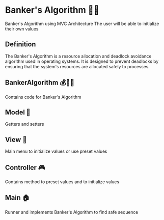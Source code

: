 # Banker's Algorithm 👩‍💻
Banker's Algorithm using MVC Architecture
The user will be able to initialize their own values

## Definition
The Banker's Algorithm is a resource allocation and deadlock avoidance algorithm used in operating systems. It is designed to prevent deadlocks by ensuring that the system's resources are allocated safely to processes.

## BankerAlgorithm 💰🧮🔄
Contains code for Banker's Algorithm

## Model 🤖
Getters and setters

## View 👀
Main menu to initialize values or use preset values

## Controller 🎮
Contains method to preset values and to initialize values

## Main 🏠
Runner and implements Banker's Algorithm to find safe sequence